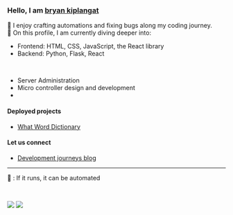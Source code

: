 ### Hello, I am [bryan kiplangat](https://github.com/bryan-kiplangat)

🔧  I enjoy crafting automations and fixing bugs along my coding journey.  
🌱  On this profile, I am currently diving deeper into:
  - Frontend: HTML, CSS, JavaScript, <span title="Yes react is a library! Unlike laravel framework which provides pre-defined conventions, intergrated functionality.. react is mainly focused on UI development through its component based architecture and allowing intergration with other tools" style="cursor: help;">the React library</span>
  - Backend: Python, Flask, React

</br>

  - Server Administration
  - Micro controller design and development
  - 

#### Deployed projects
- [What Word Dictionary](https://what-word.vercel.app/)

#### Let us connect
- [Development journeys blog](https://bryanbett.hashnode.dev/)

---

👀 : If it runs, it can be automated

<!-- 
Todo: Do people like emojis? hold a pole
Todo: Use "Python aficionado on a quest for mastery, and always seeking new ways to blend code with creativity." Create dictionary web app to describe what aficionado means and link to word
-->

<!--
Can't settle on one.
If you can see this, you can use one. Just one, no more :)

more More MORE
To the moon
Discovery Count
Navigator's Log
Adventurer's Log
Wanderlust Meter
Eyes on the Prize
Spectator Spectacle
Gaze Graffiti
Glance Gallery
👀Pupil Parade
Gawk-o-Meter
Snoop-O-Meter
Stalker Stats
Watchful Whispers Tally
Spectral Sight Log
shadows
-->
</br>

![](https://komarev.com/ghpvc/?username=bryan-kiplangat&color=228736&label=Silent+Adventurer's+Log)
![](https://hit.yhype.me/github/profile?user_id=144426613)
